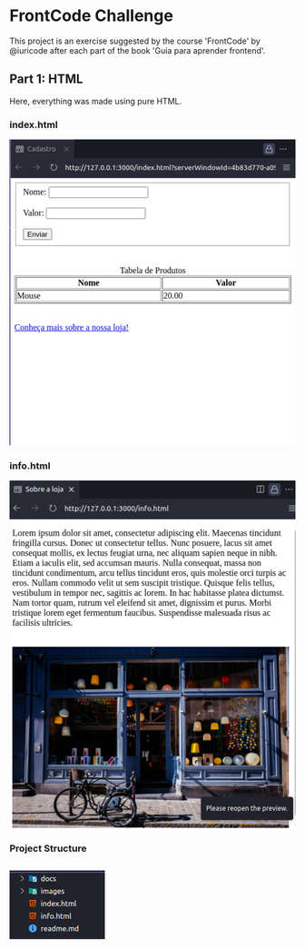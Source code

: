 # FrontCode Challenge
This project is an exercise suggested by the course 'FrontCode' by @iuricode after each part of the book 'Guia para aprender frontend'.

## Part 1: HTML
Here, everything was made using pure HTML.

### index.html

![First visual of index.html](./docs/index-html.png)

### info.html

![First visual of info.html](./docs/info-html.png)

### Project Structure

![Project File Structure](./docs/FolderStructure1.png)
 ---